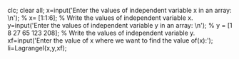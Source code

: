 clc; clear all;
x=input('Enter the values of independent variable x in an array: \n');
% x= [1:1:6]; % Write the values of independent variable x. 
y=input('Enter the values of independent variable y in an array: \n');
% y = [1 8 27 65 123 208]; % Write the values of independent variable y. 
xf=input('Enter the value of x where we want to find the value of(x):');
li=LagrangeI(x,y,xf);
